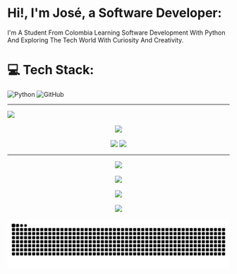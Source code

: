 #      Hi!, I'm José, a Software Developer: 
I'm A Student From Colombia Learning Software Development With Python And Exploring The Tech World With Curiosity And Creativity.

# 💻 Tech Stack:
![Python](https://img.shields.io/badge/python-3670A0?style=for-the-badge&logo=python&logoColor=ffdd54) ![GitHub](https://img.shields.io/badge/github-%23121011.svg?style=for-the-badge&logo=github&logoColor=white)

---
[![](https://visitcount.itsvg.in/api?id=josan31&icon=0&color=0)](https://visitcount.itsvg.in)

<!-- Proudly created with GPRM ( https://gprm.itsvg.in ) -->

<!-- Tech Stack -->
<p align="center">
  <img src="https://img.shields.io/badge/Tech%20Stack-%F0%9F%92%BB-blue?style=for-the-badge">
</p>

<p align="center">
  <img src="https://img.shields.io/badge/Python-3776AB?style=for-the-badge&logo=python&logoColor=white">
  <img src="https://img.shields.io/badge/GitHub-181717?style=for-the-badge&logo=github&logoColor=white">
</p>

---

<!-- GitHub Stats -->
<p align="center">
  <img src="https://img.shields.io/badge/GitHub%20Stats-%F0%9F%93%9A-orange?style=for-the-badge">
</p>

<p align="center">
  <img src="https://github-readme-stats.vercel.app/api?username=Josan31&show_icons=true&theme=orange" />
</p>

<p align="center">
  <img src="https://github-readme-streak-stats.herokuapp.com?user=Josan31&theme=orange" />
</p>

<p align="center">
  <img src="https://github-readme-stats.vercel.app/api/top-langs/?username=Josan31&layout=compact&theme=orange" />
</p>


<picture>
  <source media="(prefers-color-scheme: dark)" srcset="https://raw.githubusercontent.com/josan31/josan31/output/github-snake-dark.svg" />
  <source media="(prefers-color-scheme: light)" srcset="https://raw.githubusercontent.com/josan31/josan31/output/github-snake.svg" />
  <img alt="github-snake" src="https://raw.githubusercontent.com/josan31/josan31/output/github-snake.svg" />
</picture>
